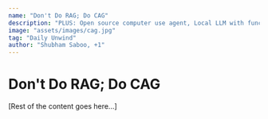 ```yaml
---
name: "Don't Do RAG; Do CAG"
description: "PLUS: Open source computer use agent, Local LLM with function calling"
image: "assets/images/cag.jpg"
tag: "Daily Unwind"
author: "Shubham Saboo, +1"
---
```


# Don't Do RAG; Do CAG

[Rest of the content goes here...] 